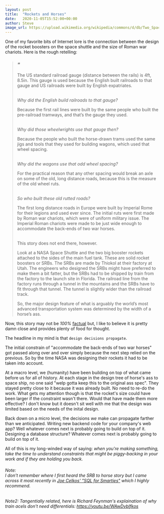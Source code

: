 ```yaml
---
layout: post
title:  "Rockets and Horses"
date:   2020-11-05T15:52:00+00:00
author: Steve
image_url: https://upload.wikimedia.org/wikipedia/commons/d/db/Two_Space_Shuttle_SRBs_on_the_Crawler_transporter.jpg
---
```


One of my favorite bits of Internet lore is the connection between the design of the rocket boosters on the space shuttle and the size of Roman war chariots. Here is the rough retelling: 

> ### **_"_**
> The US standard railroad gauge (distance between the rails) is 4ft, 8.5in. This gauge is used because the English built railroads to that gauge and US railroads were built by English expatriates.
>   
> 
> <br>_Why did the English build railroads to that gauge?_
> 
> Because the first rail lines were built by the same people who built the pre-railroad tramways, and that’s the gauge they used. 
> 
> <br>_Why did those wheelwrights use that gauge then?_
> 
> Because the people who built the horse-drawn trams used the same jigs and tools that they used for building wagons, which used that wheel spacing.
> 
> <br>_Why did the wagons use that odd wheel spacing?_
> 
> For the practical reason that any other spacing would break an axle on some of the old, long distance roads, because this is the measure of the old wheel ruts.
> 
> <br>_So who built these old rutted roads?_
> 
> The first long distance roads in Europe were built by Imperial Rome for their legions and used ever since. The initial ruts were first made by Roman war chariots, which were of uniform military issue. The Imperial Roman chariots were made to be just wide enough to accommodate the back-ends of two war horses.
> 
> <br>This story does not end there, however. 
> 
> Look at a NASA Space Shuttle and the two big booster rockets attached to the sides of the main fuel tank. These are solid rocket boosters or SRBs. The SRBs are made by Thiokol at their factory at Utah. The engineers who designed the SRBs might have preferred to make them a bit fatter, but the SRBs had to be shipped by train from the factory to the launch site in Florida. The railroad line from the factory runs through a tunnel in the mountains and the SRBs have to fit through that tunnel. The tunnel is slightly wider than the railroad track. 
> 
> So, the major design feature of what is arguably the world’s most advanced transportation system was determined by the width of a horse’s ass.
  
Now, this story may not be _100%_ [factual](https://www.snopes.com/fact-check/railroad-gauge-chariots/) but, I like to believe it is pretty damn close and provides plenty of food for thought. 

The headline in my mind is that `design decisions propagate`.

The initial constrain of "accommodate the back-ends of two war horses" got passed along over and over simply because the next step relied on the previous. So by the time NASA was designing their rockets it had to be taken into account.

At a macro level, we (humanity) have been building on top of what came before us for all of history. At each stage in the design tree of horse's ass to space ship, no one said "welp gotta keep this to the original ass spec". They stayed pretty close to it because it was already built. No need to re-do the work. What gets my attention though is that the rocket's size could have been larger if the constraint wasn't there. Would that have made them more effective? I don't know but it doesn't sit well with me that the design was limited based on the needs of the inital design.

Back down on a micro level, the decisions _we_ make can propagate farther than we anticipated. Writing new backend code for your company's web app? Well whatever comes next is probably going to build on top of it. Designing a database structure? Whatever comes next is probably going to build on top of it.

All of this is my long-winded way of saying: 
_when you're making something, take the time to understand constraints that might be piggy-backing in your work and if they are holding you back._

###### Note: <br> I don't remember where I first heard the SRB to horse story but I came across it most recently in [Joe Celkos' "SQL for Smarties"](https://www.amazon.com/Joe-Celkos-SQL-Smarties-Programming/dp/0128007613?sa-no-redirect=1&pldnSite=1) which I highly recommend.

###### Note2: Tangentially related, here is Richard Feynman's explaination of why train acels don't need differentials: https://youtu.be/WAwDvbIfkos
